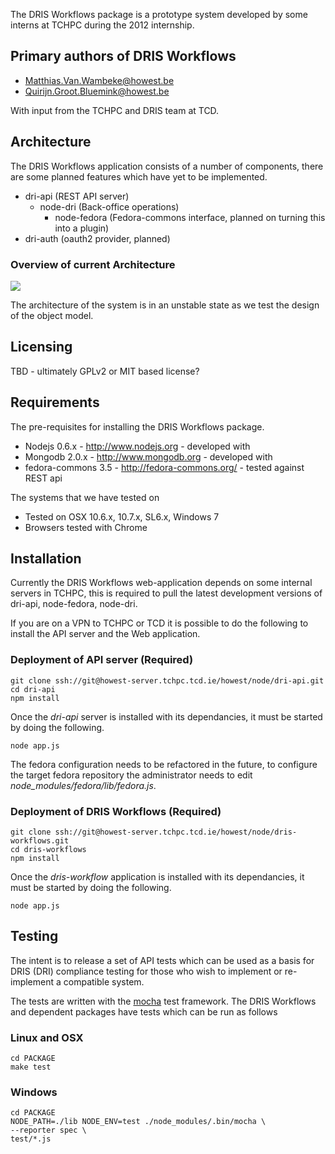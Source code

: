 The DRIS Workflows package is a prototype system developed by some interns at TCHPC during the 2012 internship.

## Primary authors of DRIS Workflows

* <Matthias.Van.Wambeke@howest.be>
* <Quirijn.Groot.Bluemink@howest.be>

With input from the TCHPC and DRIS team at TCD.

## Architecture

The DRIS Workflows application consists of a number of components,
there are some planned features which have yet to be implemented.

* dri-api (REST API server)
  * node-dri (Back-office operations)
    * node-fedora (Fedora-commons interface, planned on turning this
    into a plugin)
* dri-auth (oauth2 provider, planned)

### Overview of current Architecture

![](/img/HighLevelArch-mvanwamb-qgrootbl-jtang-2012-04-13-dris-workflows.png)

The architecture of the system is in an unstable state as we test the
design of the object model.

## Licensing

TBD - ultimately GPLv2 or MIT based license?

## Requirements

The pre-requisites for installing the DRIS Workflows package.

* Nodejs 0.6.x - <http://www.nodejs.org> - developed with
* Mongodb 2.0.x - <http://www.mongodb.org> - developed with
* fedora-commons 3.5 - <http://fedora-commons.org/> - tested against REST api

The systems that we have tested on

* Tested on OSX 10.6.x, 10.7.x, SL6.x, Windows 7
* Browsers tested with Chrome

## Installation

Currently the DRIS Workflows web-application depends on some internal
servers in TCHPC, this is required to pull the latest development versions
of dri-api, node-fedora, node-dri.

If you are on a VPN to TCHPC or TCD it is possible to do the following to
install the API server and the Web application.

### Deployment of API server (Required)

	git clone ssh://git@howest-server.tchpc.tcd.ie/howest/node/dri-api.git
	cd dri-api
	npm install

Once the _dri-api_ server is installed with its dependancies, it must
be started by doing the following.

	node app.js

The fedora configuration needs to be refactored in the future, to
configure the target fedora repository the administrator needs to edit
_node_modules/fedora/lib/fedora.js_.

### Deployment of DRIS Workflows (Required)

	git clone ssh://git@howest-server.tchpc.tcd.ie/howest/node/dris-workflows.git
	cd dris-workflows
	npm install

Once the _dris-workflow_ application is installed with its dependancies, it must
be started by doing the following.

	node app.js

## Testing

The intent is to release a set of API tests which can be used as a basis
for DRIS (DRI) compliance testing for those who wish to implement or
re-implement a compatible system.

The tests are written with the [mocha](http://visionmedia.github.com/mocha/) test framework.
The DRIS Workflows and dependent packages have tests which can be run as follows

### Linux and OSX

	cd PACKAGE
	make test

### Windows

	cd PACKAGE
	NODE_PATH=./lib NODE_ENV=test ./node_modules/.bin/mocha \
	--reporter spec \
	test/*.js
